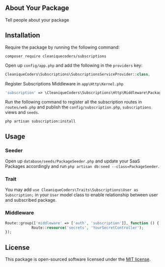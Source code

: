 ## About Your Package

Tell people about your package

## Installation

Require the package by running the following command:

```
composer require cleaniquecoders/subscriptions
```

Open up `config/app.php` and add the following in the `providers` key:

```php
CleaniqueCoders\Subscriptions\SubscriptionsServiceProvider::class,
```

Register Subscriptions Middleware in `app\Http\Kernel.php`

```php
'subscription' => \CleaniqueCoders\Subscriptions\Http\Middleware\PackageSubscription::class,
```

Run the following command to register all the subscription routes in `routes/web.php` and publish the `config/subscription.php`, `subscriptions` views and 
`seeds`.

```
php artisan subscription:install
```

## Usage

### Seeder

Open up `database/seeds/PackageSeeder.php` and update your SaaS Packages accordingly and run `php artisan db:seed --class=PackageSeeder`.

### Trait

You may add `use CleaniqueCoders\Traits\Subscriptions\User as Subscription;` in your `User` model class to enable relationship between user and subscribed package.

### Middleware

```php
Route::group(['middleware' => ['auth', 'subscription']], function () {
            Route::resource('secrets', 'YourSecretController');
});
```

## License

This package is open-sourced software licensed under the [MIT license](http://opensource.org/licenses/MIT).